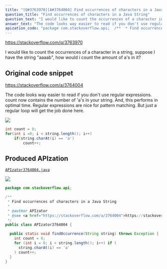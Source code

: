 ```yaml
---
title: "[Q#3763970][A#3764004] Find occurrences of characters in a Java String"
question_title: "Find occurrences of characters in a Java String"
question_text: "I would like to count the occurrences of a character in a string, suppose I have the string \"aaaab\", how would i count the amount of a's in it?"
answer_text: "The code looks way easier to read if you don't use regular expressions. count now contains the number of 'a's in your string.  And, this performs in optimal time. Regular expressions are nice for pattern matching.  But just a regular loop will get the job done here."
apization_code: "package com.stackoverflow.api;  /**  * Find occurrences of characters in a Java String  *  * @author APIzator  * @see <a href=\"https://stackoverflow.com/a/3764004\">https://stackoverflow.com/a/3764004</a>  */ public class APIzator3764004 {    public static void findOccurrence(String string) throws Exception {     int count = 0;     for (int i = 0; i < string.length(); i++) if (       string.charAt(i) == 'a'     ) count++;   } }"
---
```


https://stackoverflow.com/q/3763970

I would like to count the occurrences of a character in a string, suppose I have the string &quot;aaaab&quot;, how would i count the amount of a&#x27;s in it?



## Original code snippet

https://stackoverflow.com/a/3764004

The code looks way easier to read if you don&#x27;t use regular expressions.
count now contains the number of &#x27;a&#x27;s in your string.  And, this performs in optimal time.
Regular expressions are nice for pattern matching.  But just a regular loop will get the job done here.

<div class="code-logo"><img src="/stackoverflow.png" /></div>

```java
int count = 0;
for(int i =0; i < string.length(); i++)
    if(string.charAt(i) == 'a')
        count++;
```

## Produced APIzation

[`APIzator3764004.java`](https://github.com/pasqualesalza/apization-temp/raw/main/data/search/APIzator3764004.java)

<div class="code-logo"><img src="/apizator.png" /></div>

```java
package com.stackoverflow.api;

/**
 * Find occurrences of characters in a Java String
 *
 * @author APIzator
 * @see <a href="https://stackoverflow.com/a/3764004">https://stackoverflow.com/a/3764004</a>
 */
public class APIzator3764004 {

  public static void findOccurrence(String string) throws Exception {
    int count = 0;
    for (int i = 0; i < string.length(); i++) if (
      string.charAt(i) == 'a'
    ) count++;
  }
}

```